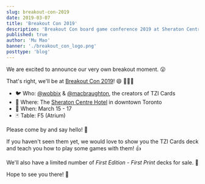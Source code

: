 ```yaml
---
slug: breakout-con-2019
date: 2019-03-07
title: 'Breakout Con 2019'
description: 'Breakout Con board game conference 2019 at Sheraton Centre Hotel in Toronto, March 15-17'
published: true
author: 'Mu Mao'
banner: './breakout_con_logo.png'
posttype: 'blog'
---
```


We are excited to announce our very own breakout moment. 😮

That's right, we'll be at [Breakout Con 2019](https://breakoutcon.com/)! 😄 👏👏👏

- 🐦 Who:  [@wobbix](https://twitter.com/wobbix) & [@macbraughton](https://twitter.com/macbraughton), the creators of TZI Cards
- 🏨 Where: The [Sheraton Centre Hotel](https://breakoutcon.com/convention/about-breakout/) in downtown Toronto
- 📅 When: March 15 - 17
- 🃏 Table: F5 (Atrium)

Please come by and say hello! 👋 

If you haven't seen them yet, we would love to show you the TZI Cards deck and teach you how to play some games with them! 👍

We'll also have a limited number of *First Edition - First Print* decks for sale. 🤑

Hope to see you there! 🙏